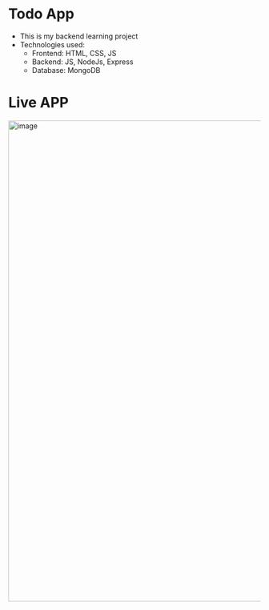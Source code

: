 # Todo App
- This is my backend learning project
- Technologies used:
    - Frontend: HTML, CSS, JS
    - Backend: JS, NodeJs, Express
    - Database: MongoDB
 
# Live APP
<img width="960" alt="image" src="https://github.com/aniketkumargiri/Todo_App/assets/81965936/6b5e23d5-d7dd-4f34-af82-36a232c2424b">
